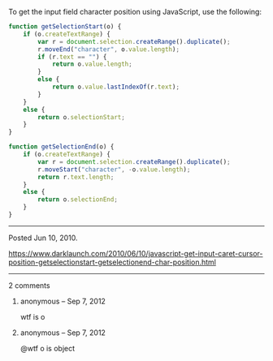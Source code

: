To get the input field character position using JavaScript, use the following:
```js
function getSelectionStart(o) {
    if (o.createTextRange) {
        var r = document.selection.createRange().duplicate();
        r.moveEnd("character", o.value.length);
        if (r.text == "") {
            return o.value.length;
        }
        else {
            return o.value.lastIndexOf(r.text);
        }
    }
    else {
        return o.selectionStart;
    }
}

function getSelectionEnd(o) {
    if (o.createTextRange) {
        var r = document.selection.createRange().duplicate();
        r.moveStart("character", -o.value.length);
        return r.text.length;
    }
    else {
        return o.selectionEnd;
    }
}
```

---

Posted Jun 10, 2010.

https://www.darklaunch.com/2010/06/10/javascript-get-input-caret-cursor-position-getselectionstart-getselectionend-char-position.html

---

2 comments

<ol>
    <li>
        <div>
            anonymous &ndash; Sep 7, 2012
            <div>
                <p>wtf is o</p>
            </div>
        </div>
    </li>
    <li>
        <div>
            anonymous &ndash; Sep 7, 2012
            <div>
                <p>@wtf o is object</p>
            </div>
        </div>
    </li>
</ol>
